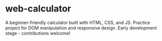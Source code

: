 # web-calculator
A beginner-friendly calculator built with HTML, CSS, and JS. Practice project for DOM manipulation and responsive design. Early development stage - contributions welcome! 
